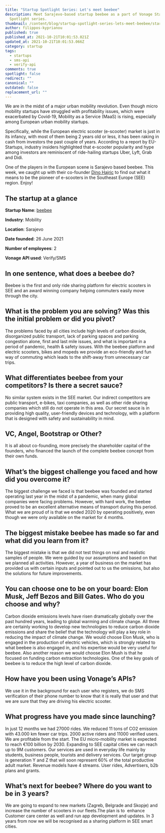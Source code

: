 ```yaml
---
title: "Startup Spotlight Series: Let's meet beebee"
description: Meet Sarajevo-based startup beebee as a part of Vonage Startup
  Spotlight series.
thumbnail: /content/blog/startup-spotlight-series-lets-meet-beebee/startups_beebee_1200x600.png
author: filippos-kyprianou
published: true
published_at: 2021-10-21T10:01:53.021Z
updated_at: 2021-10-21T10:01:53.066Z
category: startup
tags:
  - startups
  - sms-api
  - verify-api
comments: true
spotlight: false
redirect: ""
canonical: ""
outdated: false
replacement_url: ""
---
```

We are in the midst of a major urban mobility revolution. Even though micro mobility startups have struggled with profitability issues, which were exacerbated by Covid-19, Mobility as a Service (MaaS) is rising, especially among European urban mobility startups.

Specifically, while the European electric scooter (e-scooter) market is just in its infancy, with most of them being 2 years old or less, it has been raking in cash from investors the past couple of years. According to a report by EU-Startups, industry insiders highlighted that e-scooter popularity and hype among investors are reminiscent of ride-hailing startups Uber, Lyft, Grab and Didi.

One of the players in the European scene is Sarajevo based beebee. This week, we caught up with their co-founder [Dino Hajric](https://www.linkedin.com/in/dinohajric/?lipi=urn%3Ali%3Apage%3Acompanies_company_people_index%3B6a256e80-7e22-4901-94a4-4f202991fa15) to find out what it means to be the pioneer of e-scooters in the Southeast Europe (SEE) region. Enjoy!

## The startup at a glance

**Startup Name**: [beebee](http://beebee.buzz/)

**Industry**: Mobility

**Location**: Sarajevo

**Date founded**: 26 June 2021

**Number of employees**: 2

**Vonage API used**: Verify/SMS



## In one sentence, what does a beebee do?

Beebee is the first and only ride sharing platform for electric scooters in SEE and an award winning company helping commuters easily move through the city. 



## What is the problem you are solving? Was this the initial problem or did you pivot?

The problems faced by all cities include high levels of carbon dioxide, disorganized public transport, lack of parking spaces and parking congestion alone, first and last mile issues, and what is important in a period of pandemic, health & safety issues. With the beebee platform and electric scooters, bikes and mopeds we provide an eco-friendly and fun way of commuting which leads to the shift-away from unnecessary car trips.

## What differentiates beebee from your competitors? Is there a secret sauce?

No similar system exists in the SEE market. Our indirect competitors are public transport, e-bikes, taxi companies, as well as other ride sharing companies which still do not operate in this area. Our secret sauce is in providing high quality, user-friendly devices and technology, with a platform that is designed with safety and sustainability in mind.



## VC, Angel, Bootstrap or Other?

It is all about co-founding, more precisely the shareholder capital of the founders, who financed the launch of the complete beebee concept from their own funds.

## What’s the biggest challenge you faced and how did you overcome it?



The biggest challenge we faced is that beebee was founded and started operating last year in the midst of a pandemic, when many global companies were facing problems. However, with hard work, the beebee proved to be an excellent alternative means of transport during this period. What we are proud of is that we ended 2020 by operating positively, even though we were only available on the market for 4 months.

## The biggest mistake beebee has made so far and what did you learn from it?

The biggest mistake is that we did not test things on real and realistic samples of people. We were guided by our assumptions and based on that we planned all activities. However, a year of business on the market has provided us with certain inputs and pointed out to us the omissions, but also the solutions for future improvements.

## You can choose one to be on your board: Elon Musk, Jeff Bezos and Bill Gates. Who do you choose and why? 

Carbon dioxide emissions levels have risen dramatically globally over the past hundred years, leading to global warming and climate change. All three are certainly working to develop new technologies to reduce carbon dioxide emissions and share the belief that the technology will play a key role in reducing the impact of climate change. We would choose Elon Musk, who is engaged in the production of electric vehicles, which is strongly related to what beebee is also engaged in, and his expertise would be very useful for beebee. Also another  reason we would choose Elon Mush is that he focused on funding carbon extraction technologies. One of the key goals of beebee is to reduce the high level of carbon dioxide.

## How have you been using Vonage’s APIs?

We use it in the background for each user who registers, we do SMS verification of their phone number to know that it is really that user and that we are sure that they are driving his electric scooter.

## What progress have you made since launching? 

In just 12 months we had 27000 rides. We reduced 11 tons of CO2 emission with 43.000 km fewer car trips. 2000 active riders and 11000 verified users. We are profitable from the start. The EU micro-mobility market is expected to reach €100 billion by 2030. Expanding to SEE capital cities we can reach up to 9M customers. Our services are used in everyday life mainly by students, business people, tourists and delivery services. Our target group is generation Y and Z that will soon represent 60% of the total productive adult market. Revenue models have 4 streams. User rides, Advertisers, b2b plans and grants.

## What’s next for beebee? Where do you want to be in 3 years?

We are going to expand to new markets (Zagreb, Belgrade and Skopje) and increase the number of scooters in our fleets.The plan is to  enhance Customer care center as well and run app development and updates. In 3 years from now we will be recognised as a sharing platform in SEE smart cities.



##  

##